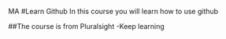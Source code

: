 MA
#Learn Github
In this course you will learn how to use github

##The course is from Pluralsight
-Keep learning